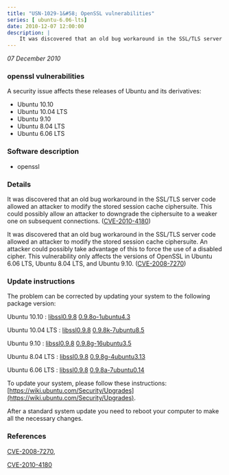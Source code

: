 ```yaml
---
title: "USN-1029-1&#58; OpenSSL vulnerabilities"
series: [ ubuntu-6.06-lts]
date: 2010-12-07 12:00:00
description: |
    It was discovered that an old bug workaround in the SSL/TLS server code allowed an attacker to modify the stored session cache ciphersuite. This could possibly allow an attacker to downgrade the ciphersuite to a weaker one on subsequent connections. ([CVE-2010-4180](http://people.ubuntu.com/~ubuntu-security/cve/CVE-2010-4180))
--- 
```

 
 

*07 December 2010*

### openssl vulnerabilities

A security issue affects these releases of Ubuntu and its derivatives:

* Ubuntu 10.10
* Ubuntu 10.04 LTS
* Ubuntu 9.10
* Ubuntu 8.04 LTS
* Ubuntu 6.06 LTS

### Software description

* openssl 

### Details

It was discovered that an old bug workaround in the SSL/TLS server code allowed an attacker to modify the stored session cache ciphersuite. This could possibly allow an attacker to downgrade the ciphersuite to a weaker one on subsequent connections. ([CVE-2010-4180](http://people.ubuntu.com/~ubuntu-security/cve/CVE-2010-4180))

It was discovered that an old bug workaround in the SSL/TLS server code allowed an attacker to modify the stored session cache ciphersuite. An attacker could possibly take advantage of this to force the use of a disabled cipher. This vulnerability only affects the versions of OpenSSL in Ubuntu 6.06 LTS, Ubuntu 8.04 LTS, and Ubuntu 9.10. ([CVE-2008-7270](http://people.ubuntu.com/~ubuntu-security/cve/CVE-2008-7270)) 

### Update instructions

The problem can be corrected by updating your system to the following package version:

Ubuntu 10.10
 : [libssl0.9.8](https://launchpad.net/ubuntu/+source/openssl) <span> [0.9.8o-1ubuntu4.3](https://launchpad.net/ubuntu/+source/openssl/0.9.8o-1ubuntu4.3) </span> 

Ubuntu 10.04 LTS
 : [libssl0.9.8](https://launchpad.net/ubuntu/+source/openssl) <span> [0.9.8k-7ubuntu8.5](https://launchpad.net/ubuntu/+source/openssl/0.9.8k-7ubuntu8.5) </span> 

Ubuntu 9.10
 : [libssl0.9.8](https://launchpad.net/ubuntu/+source/openssl) <span> [0.9.8g-16ubuntu3.5](https://launchpad.net/ubuntu/+source/openssl/0.9.8g-16ubuntu3.5) </span> 

Ubuntu 8.04 LTS
 : [libssl0.9.8](https://launchpad.net/ubuntu/+source/openssl) <span> [0.9.8g-4ubuntu3.13](https://launchpad.net/ubuntu/+source/openssl/0.9.8g-4ubuntu3.13) </span> 

Ubuntu 6.06 LTS
 : [libssl0.9.8](https://launchpad.net/ubuntu/+source/openssl) <span> [0.9.8a-7ubuntu0.14](https://launchpad.net/ubuntu/+source/openssl/0.9.8a-7ubuntu0.14) </span> 

To update your system, please follow these instructions: [https://wiki.ubuntu.com/Security/Upgrades](https://wiki.ubuntu.com/Security/Upgrades).

After a standard system update you need to reboot your computer to make all the necessary changes. 

### References

 
 [CVE-2008-7270](http://people.ubuntu.com/~ubuntu-security/cve/CVE-2008-7270), 

 [CVE-2010-4180](http://people.ubuntu.com/~ubuntu-security/cve/CVE-2010-4180)
 

